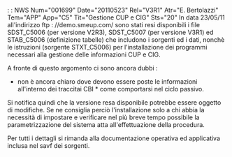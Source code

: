  :  : NWS Num="001699" Date="20110523" Rel="V3R1" Atr="E. Bertolazzi" Tem="APP" App="C5" Tit="Gestione CUP e CIG" Sts="20"
In data 23/05/11 all'indirizzo ftp : //demo.smeup.com/ sono stati resi disponibili i file SDST_C5006 (per versione V2R3), SDST_C5007 (per versione V3R1) ed STAB_C5006 (definizione tabelle)
che includono i sorgenti ed i dati, nonchè le istruzioni (sorgente STXT_C5006) per l'installazione
dei programmi necessari alla gestione delle informazioni CUP e CIG.

A fronte di questo argomento ci sono ancora dubbi : 
* non è ancora chiaro dove devono essere poste le informazioni all'interno dei traccitai CBI * come comportarsi nel ciclo passivo.

Si notifica quindi che la versione resa disponibile potrebbe essere oggetto di modifiche.
Se ne consiglia perciò l'installazione solo a chi abbia la necessità di impostare e verificare nel più breve tempo possibile la parametrizzazione del sistema atta all'effettuazione della procedura.

Per tutti i dettagli si rimanda alla documentazione operativa ed applicativa inclusa nel savf dei sorgenti.
